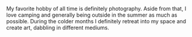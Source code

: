 My favorite hobby of all time is definitely photography. Aside from that, I love
camping and generally being outside in the summer as much as possible. During the
colder months I definitely retreat into my space and create art, dabbling in
different mediums.
